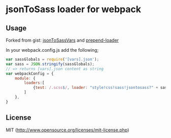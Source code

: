 # jsonToSass loader for webpack

## Usage

Forked from gist: [jsonToSassVars](https://gist.github.com/Kasu/ea4f4861a81e626ea308) and [prepend-loader](https://gist.github.com/Kasu/29452051023ff5337bd7)

In your webpack.config.js add the following;

``` javascript
var sassGlobals = require('[vars].json');
var sass = JSON.stringify(sassGlobals);
// => returns [vars].json content as string
var webpackConfig = {
    module: {
        loaders:[
            {test: /.scss$/, loader: "style!css!sass!jsontosass?" + sass}
        ]
    },
}

```





## License

MIT (http://www.opensource.org/licenses/mit-license.php)